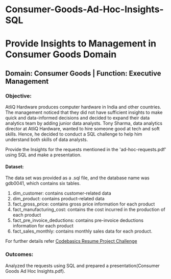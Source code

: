 # Consumer-Goods-Ad-Hoc-Insights-SQL
# Provide Insights to Management in Consumer Goods Domain
## Domain:  Consumer Goods | Function: Executive Management
### Objective:
AtliQ Hardware produces computer hardware in India and other countries. 
The management noticed that they did not have sufficient insights to make quick and data-informed decisions and decided to expand their data analytics team by adding junior data analysts. Tony Sharma, data analytics director at AtliQ Hardware, wanted to hire someone good at tech and soft skills. Hence, he decided to conduct a SQL challenge to help him understand both skills of data analysts.

Provide the Insights for the requests mentioned in the 'ad-hoc-requests.pdf' using SQL and make a presentation.

#### Dataset:
The data set was provided as a .sql file, and the database name was gdb0041, which contains six tables.
1. dim_customer: contains customer-related data
2. dim_product: contains product-related data
3. fact_gross_price: contains gross price information for each product
4. fact_manufacturing_cost: contains the cost incurred in the production of each product
5. fact_pre_invoice_deductions: contains pre-invoice deductions information for each product
6. fact_sales_monthly: contains monthly sales data for each product.

For further details refer [Codebasics Resume Project Challenge](https://codebasics.io/challenge/codebasics-resume-project-challenge/7)

### Outcomes:
Analyzed the requests using SQL and prepared a presentation(Consumer Goods Ad Hoc Insights.pdf).

